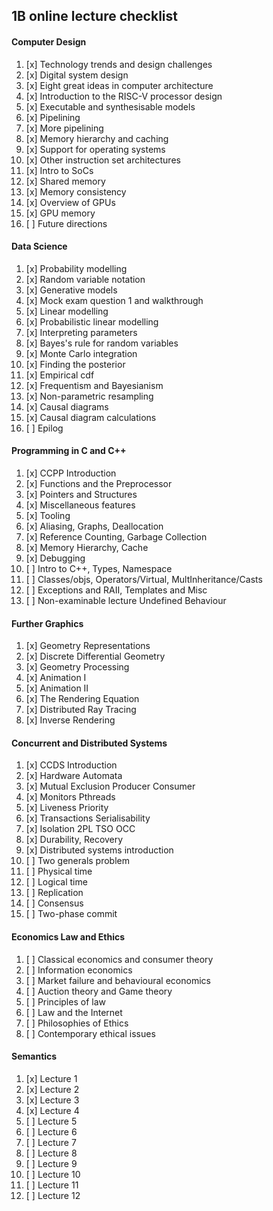 ## 1B online lecture checklist 

####  Computer Design

1.  [x] Technology trends and design challenges
2.  [x] Digital system design
3.  [x] Eight great ideas in computer architecture
4.  [x] Introduction to the RISC-V processor design
5.  [x] Executable and synthesisable models
6.  [x] Pipelining
7.  [x] More pipelining
8.  [x] Memory hierarchy and caching
9.  [x] Support for operating systems
10. [x] Other instruction set architectures
11. [x] Intro to SoCs
12. [x] Shared memory
13. [x] Memory consistency
14. [x] Overview of GPUs
15. [x] GPU memory
16. [ ] Future directions

####  Data Science

1.  [x] Probability modelling
2.  [x] Random variable notation
3.  [x] Generative models
4.  [x] Mock exam question 1 and walkthrough
5.  [x] Linear modelling
6.  [x] Probabilistic linear modelling
7.  [x] Interpreting parameters
8.  [x] Bayes's rule for random variables
9.  [x] Monte Carlo integration
10. [x] Finding the posterior
11. [x] Empirical cdf
12. [x] Frequentism and Bayesianism
13. [x] Non-parametric resampling
14. [x] Causal diagrams
15. [x] Causal diagram calculations
16. [ ] Epilog

####  Programming in C and C++

1.  [x]  CCPP Introduction
2.  [x]  Functions and the Preprocessor
3.  [x]  Pointers and Structures
4.  [x]  Miscellaneous features
5.  [x]  Tooling
6.  [x]  Aliasing, Graphs, Deallocation
7.  [x]  Reference Counting, Garbage Collection
8.  [x]  Memory Hierarchy, Cache
9.  [x]  Debugging
10. [ ]  Intro to C++, Types, Namespace
11. [ ]  Classes/objs, Operators/Virtual, MultInheritance/Casts
12. [ ]  Exceptions and RAII, Templates and Misc
99. [ ]  Non-examinable lecture Undefined Behaviour

####  Further Graphics

1. [x] Geometry Representations
2. [x] Discrete Differential Geometry
3. [x] Geometry Processing
4. [x] Animation I
5. [x] Animation II
6. [x] The Rendering Equation
7. [x] Distributed Ray Tracing
8. [x] Inverse Rendering

####  Concurrent and Distributed Systems

1.  [x] CCDS Introduction
2.  [x] Hardware Automata
3.  [x] Mutual Exclusion Producer Consumer
4.  [x] Monitors Pthreads
5.  [x] Liveness Priority
6.  [x] Transactions Serialisability
7.  [x] Isolation 2PL TSO OCC
8.  [x] Durability, Recovery
9.  [x] Distributed systems introduction
10. [ ] Two generals problem
11. [ ] Physical time
12. [ ] Logical time
13. [ ] Replication
14. [ ] Consensus
15. [ ] Two-phase commit

#### Economics Law and Ethics

1. [ ] Classical economics and consumer theory
2. [ ] Information economics
3. [ ] Market failure and behavioural economics
4. [ ] Auction theory and Game theory
5. [ ] Principles of law
6. [ ] Law and the Internet
7. [ ] Philosophies of Ethics
8. [ ] Contemporary ethical issues

#### Semantics

1.  [x] Lecture 1
2.  [x] Lecture 2
3.  [x] Lecture 3
4.  [x] Lecture 4
5.  [ ] Lecture 5
6.  [ ] Lecture 6
7.  [ ] Lecture 7
8.  [ ] Lecture 8
9.  [ ] Lecture 9
10. [ ] Lecture 10
11. [ ] Lecture 11
12. [ ] Lecture 12
